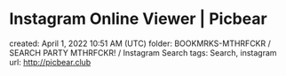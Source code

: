 # Instagram Online Viewer | Picbear

created: April 1, 2022 10:51 AM (UTC)
folder: BOOKMRKS-MTHRFCKR / SEARCH PARTY MTHRFCKR! / Instagram Search
tags: Search, instagram
url: http://picbear.club